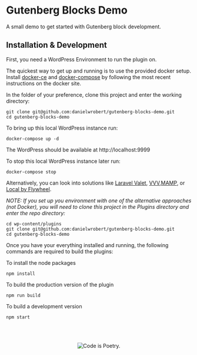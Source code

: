 # Gutenberg Blocks Demo

A small demo to get started with Gutenberg block development.

## Installation & Development

First, you need a WordPress Environment to run the plugin on.

The quickest way to get up and running is to use the provided docker setup. Install [docker-ce](https://store.docker.com/search?type=edition&offering=community) and [docker-compose](https://docs.docker.com/compose/install/) by following the most recent instructions on the docker site.

In the folder of your preference, clone this project and enter the working directory:

```
git clone git@github.com:danielwrobert/gutenberg-blocks-demo.git
cd gutenberg-blocks-demo
```

To bring up this local WordPress instance run:

```
docker-compose up -d
```

The WordPress should be available at http://localhost:9999

To stop this local WordPress instance later run:

```
docker-compose stop
```

Alternatively, you can look into solutions like [Laravel Valet](https://laravel.com/docs/5.6/valet#valet-or-homestead), [VVV](https://varyingvagrantvagrants.org/),[MAMP](https://www.mamp.info/en/), or [Local by Flywheel](https://localbyflywheel.com/).

_NOTE: If you set up you environment with one of the alternative approaches (not Docker), you will need to clone this project in the Plugins directory and enter the repo directory:_

```
cd wp-content/plugins
git clone git@github.com:danielwrobert/gutenberg-blocks-demo.git
cd gutenberg-blocks-demo
```

Once you have your everything installed and running, the following commands are required to build the plugins:

To install the node packages
```
npm install
```

To build the production version of the plugin
```
npm run build
```

To build a development version
```
npm start
```

<br/><br/><p align="center"><img src="https://s.w.org/style/images/codeispoetry.png?1" alt="Code is Poetry." /></p>
